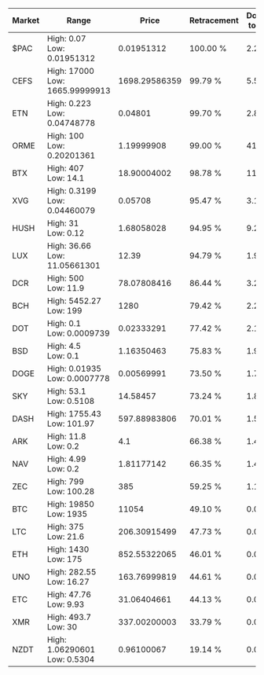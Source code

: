 | Market | Range | Price| Retracement | Doubles to 50% |
| --- | --- | --- | --- | --- |
| $PAC | High: 0.07<br />Low: 0.01951312 | 0.01951312 | 100.00 % | 2.29 |
| CEFS | High: 17000<br />Low: 1665.99999913 | 1698.29586359 | 99.79 % | 5.50 |
| ETN | High: 0.223<br />Low: 0.04748778 | 0.04801 | 99.70 % | 2.82 |
| ORME | High: 100<br />Low: 0.20201361 | 1.19999908 | 99.00 % | 41.75 |
| BTX | High: 407<br />Low: 14.1 | 18.90004002 | 98.78 % | 11.14 |
| XVG | High: 0.3199<br />Low: 0.04460079 | 0.05708 | 95.47 % | 3.19 |
| HUSH | High: 31<br />Low: 0.12 | 1.68058028 | 94.95 % | 9.26 |
| LUX | High: 36.66<br />Low: 11.05661301 | 12.39 | 94.79 % | 1.93 |
| DCR | High: 500<br />Low: 11.9 | 78.07808416 | 86.44 % | 3.28 |
| BCH | High: 5452.27<br />Low: 199 | 1280 | 79.42 % | 2.21 |
| DOT | High: 0.1<br />Low: 0.0009739 | 0.02333291 | 77.42 % | 2.16 |
| BSD | High: 4.5<br />Low: 0.1 | 1.16350463 | 75.83 % | 1.98 |
| DOGE | High: 0.01935<br />Low: 0.0007778 | 0.00569991 | 73.50 % | 1.77 |
| SKY | High: 53.1<br />Low: 0.5108 | 14.58457 | 73.24 % | 1.84 |
| DASH | High: 1755.43<br />Low: 101.97 | 597.88983806 | 70.01 % | 1.55 |
| ARK | High: 11.8<br />Low: 0.2 | 4.1 | 66.38 % | 1.46 |
| NAV | High: 4.99<br />Low: 0.2 | 1.81177142 | 66.35 % | 1.43 |
| ZEC | High: 799<br />Low: 100.28 | 385 | 59.25 % | 1.17 |
| BTC | High: 19850<br />Low: 1935 | 11054 | 49.10 % | 0.00 |
| LTC | High: 375<br />Low: 21.6 | 206.30915499 | 47.73 % | 0.00 |
| ETH | High: 1430<br />Low: 175 | 852.55322065 | 46.01 % | 0.00 |
| UNO | High: 282.55<br />Low: 16.27 | 163.76999819 | 44.61 % | 0.00 |
| ETC | High: 47.76<br />Low: 9.93 | 31.06404661 | 44.13 % | 0.00 |
| XMR | High: 493.7<br />Low: 30 | 337.00200003 | 33.79 % | 0.00 |
| NZDT | High: 1.06290601<br />Low: 0.5304 | 0.96100067 | 19.14 % | 0.00 |
